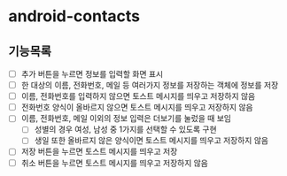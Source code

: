# android-contacts

## 기능목록
- [ ]  추가 버튼을 누르면 정보를 입력할 화면 표시
- [ ]  한 대상의 이름, 전화번호, 메일 등 여러가지 정보를 저장하는 객체에 정보를 저장
- [ ]  이름, 전화번호를 입력하지 않으면 토스트 메시지를 띄우고 저장하지 않음
- [ ]  전화번호 양식이 올바르지 않으면 토스트 메시지를 띄우고 저장하지 않음
- [ ]  이름, 전화번호, 메일 이외의 정보 입력은 더보기를 눌렀을 때 보임
    - [ ]  성별의 경우 여성, 남성 중 1가지를 선택할 수 있도록 구현
    - [ ]  생일 또한 올바르지 않은 양식이면 토스트 메시지를 띄우고 저장하지 않음
- [ ]  저장 버튼을 누르면 토스트 메시지를 띄우고 저장
- [ ]  취소 버튼을 누르면 토스트 메시지를 띄우고 저장하지 않음